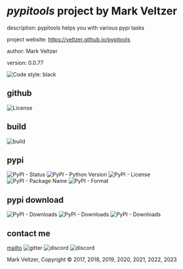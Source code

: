 # *pypitools* project by Mark Veltzer

description: pypitools helps you with various pypi tasks

project website: https://veltzer.github.io/pypitools

author: Mark Veltzer

version: 0.0.77

![Code style: black](https://img.shields.io/badge/code%20style-black-000000.svg)

## github

![License](https://img.shields.io/github/license/veltzer/pypitools)

## build

![build](https://github.com/veltzer/pypitools/workflows/build/badge.svg)

## pypi

![PyPI - Status](https://img.shields.io/pypi/status/pypitools)
![PyPI - Python Version](https://img.shields.io/pypi/pyversions/pypitools)
![PyPI - License](https://img.shields.io/pypi/l/pypitools)
![PyPI - Package Name](https://img.shields.io/pypi/v/pypitools)
![PyPI - Format](https://img.shields.io/pypi/format/pypitools)

## pypi download

![PyPI - Downloads](https://img.shields.io/pypi/dd/pypitools)
![PyPI - Downloads](https://img.shields.io/pypi/dw/pypitools)
![PyPI - Downloads](https://img.shields.io/pypi/dm/pypitools)



## contact me
[mailto](mailto:mark.veltzer@gmail.com)
![gitter](https://img.shields.io/gitter/room/veltzer/mark.veltzer)
![discord](https://img.shields.io/discord/719336281624281119)
![discord](https://img.shields.io/discord/719336282194444302)

Mark Veltzer, Copyright © 2017, 2018, 2019, 2020, 2021, 2022, 2023

